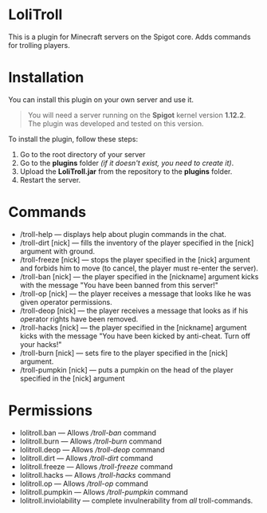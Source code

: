 # LoliTroll
 This is a plugin for Minecraft servers on the Spigot core. Adds commands for trolling players.

# Installation  
  You can install this plugin on your own server and use it. 
  >You will need a server running on the **Spigot** kernel version **1.12.2**. The plugin was developed and tested on this version. 
  
  To install the plugin, follow these steps:
  1. Go to the root directory of your server
  2. Go to the **plugins** folder *(if it doesn't exist, you need to create it)*.
  3. Upload the **LoliTroll.jar** from the repository to the **plugins** folder.
  4. Restart the server.
  
# Commands
  - /troll-help — displays help about plugin commands in the chat.
  - /troll-dirt [nick] — fills the inventory of the player specified in the [nick] argument with ground.
  - /troll-freeze [nick] — stops the player specified in the [nick] argument and forbids him to move (to cancel, the player must re-enter the server).
  - /troll-ban [nick] — the player specified in the [nickname] argument kicks with the message "You have been banned from this server!"
  - /troll-op [nick] — the player receives a message that looks like he was given *op*erator permissions.
  - /troll-deop [nick] — the player receives a message that looks as if his *op*erator rights have been removed.
  - /troll-hacks [nick] — the player specified in the [nickname] argument kicks with the message "You have been kicked by anti-cheat. Turn off your hacks!"
  - /troll-burn [nick] — sets fire to the player specified in the [nick] argument.
  - /troll-pumpkin [nick] — puts a pumpkin on the head of the player specified in the [nick] argument
 
# Permissions
  - lolitroll.ban — Allows */troll-ban* command
  - lolitroll.burn — Allows */troll-burn* command
  - lolitroll.deop — Allows */troll-deop* command
  - lolitroll.dirt — Allows */troll-dirt* command
  - lolitroll.freeze — Allows */troll-freeze* command
  - lolitroll.hacks — Allows */troll-hacks* command
  - lolitroll.op — Allows */troll-op* command
  - lolitroll.pumpkin — Allows */troll-pumpkin* command
  - lolitroll.inviolability — complete invulnerability from *all* troll-commands.